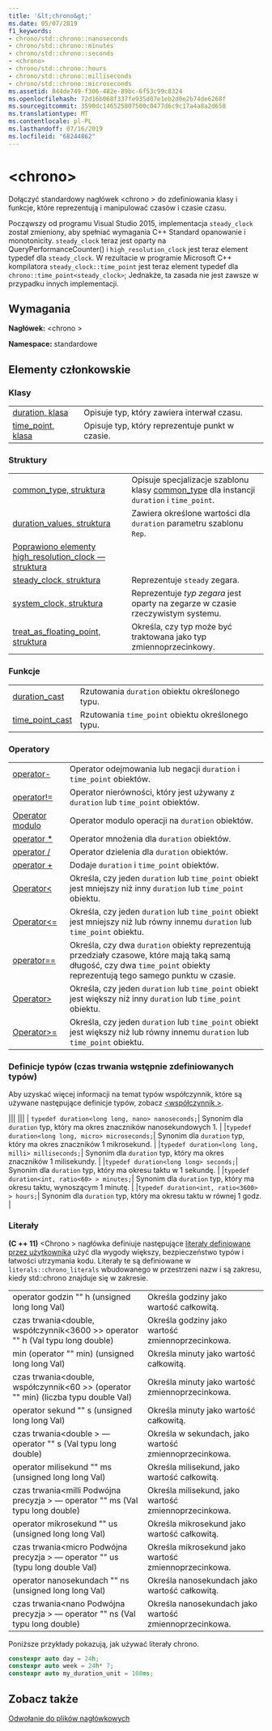 ```yaml
---
title: '&lt;chrono&gt;'
ms.date: 05/07/2019
f1_keywords:
- chrono/std::chrono::nanoseconds
- chrono/std::chrono::minutes
- chrono/std::chrono::seconds
- <chrono>
- chrono/std::chrono::hours
- chrono/std::chrono::milliseconds
- chrono/std::chrono::microseconds
ms.assetid: 844de749-f306-482e-89bc-6f53c99c8324
ms.openlocfilehash: 72d16b068f337fe935d07e1eb2d0e2b74de6268f
ms.sourcegitcommit: 3590dc146525807500c0477d6c9c17a4a8a2d658
ms.translationtype: MT
ms.contentlocale: pl-PL
ms.lasthandoff: 07/16/2019
ms.locfileid: "68244862"
---
```

# <a name="ltchronogt"></a>&lt;chrono&gt;

Dołączyć standardowy nagłówek \<chrono > do zdefiniowania klasy i funkcje, które reprezentują i manipulować czasów i czasie czasu.

Począwszy od programu Visual Studio 2015, implementacja `steady_clock` został zmieniony, aby spełniać wymagania C++ Standard opanowanie i monotonicity. `steady_clock` teraz jest oparty na QueryPerformanceCounter() i `high_resolution_clock` jest teraz element typedef dla `steady_clock`. W rezultacie w programie Microsoft C++ kompilatora `steady_clock::time_point` jest teraz element typedef dla `chrono::time_point<steady_clock>`; Jednakże, ta zasada nie jest zawsze w przypadku innych implementacji.

## <a name="requirements"></a>Wymagania

**Nagłówek:** \<chrono >

**Namespace:** standardowe

## <a name="members"></a>Elementy członkowskie

### <a name="classes"></a>Klasy

|||
|-|-|
|[duration, klasa](../standard-library/duration-class.md)|Opisuje typ, który zawiera interwał czasu.|
|[time_point, klasa](../standard-library/time-point-class.md)|Opisuje typ, który reprezentuje punkt w czasie.|

### <a name="structs"></a>Struktury

|||
|-|-|
|[common_type, struktura](../standard-library/common-type-structure.md)|Opisuje specjalizacje szablonu klasy [common_type](../standard-library/common-type-class.md) dla instancji `duration` i `time_point`.|
|[duration_values, struktura](../standard-library/duration-values-structure.md)|Zawiera określone wartości dla `duration` parametru szablonu `Rep`.|
|[Poprawiono elementy high_resolution_clock — struktura](../standard-library/high-resolution-clock-struct.md)||
|[steady_clock, struktura](../standard-library/steady-clock-struct.md)|Reprezentuje `steady` zegara.|
|[system_clock, struktura](../standard-library/system-clock-structure.md)|Reprezentuje *typ zegara* jest oparty na zegarze w czasie rzeczywistym systemu.|
|[treat_as_floating_point, struktura](../standard-library/treat-as-floating-point-structure.md)|Określa, czy typ może być traktowana jako typ zmiennoprzecinkowy.|

### <a name="functions"></a>Funkcje

|||
|-|-|
|[duration_cast](../standard-library/chrono-functions.md#duration_cast)|Rzutowania `duration` obiektu określonego typu.|
|[time_point_cast](../standard-library/chrono-functions.md#time_point_cast)|Rzutowania `time_point` obiektu określonego typu.|

### <a name="operators"></a>Operatory

|||
|-|-|
|[operator-](../standard-library/chrono-operators.md#operator-)|Operator odejmowania lub negacji `duration` i `time_point` obiektów.|
|[operator!=](../standard-library/chrono-operators.md#op_neq)|Operator nierówności, który jest używany z `duration` lub `time_point` obiektów.|
|[Operator modulo](../standard-library/chrono-operators.md#op_modulo)|Operator modulo operacji na `duration` obiektów.|
|[operator *](../standard-library/chrono-operators.md#op_star)|Operator mnożenia dla `duration` obiektów.|
|[operator /](../standard-library/chrono-operators.md#op_div)|Operator dzielenia dla `duration` obiektów.|
|[operator +](../standard-library/chrono-operators.md#op_add)|Dodaje `duration` i `time_point` obiektów.|
|[Operator&lt;](../standard-library/chrono-operators.md#op_lt)|Określa, czy jeden `duration` lub `time_point` obiekt jest mniejszy niż inny `duration` lub `time_point` obiektu.|
|[Operator&lt;=](../standard-library/chrono-operators.md#op_lt_eq)|Określa, czy jeden `duration` lub `time_point` obiekt jest mniejszy niż lub równy innemu `duration` lub `time_point` obiektu.|
|[operator==](../standard-library/chrono-operators.md#op_eq_eq)|Określa, czy dwa `duration` obiekty reprezentują przedziały czasowe, które mają taką samą długość, czy dwa `time_point` obiekty reprezentują tego samego punktu w czasie.|
|[Operator&gt;](../standard-library/chrono-operators.md#op_gt)|Określa, czy jeden `duration` lub `time_point` obiekt jest większy niż inny `duration` lub `time_point` obiektu.|
|[Operator&gt;=](../standard-library/chrono-operators.md#op_gt_eq)|Określa, czy jeden `duration` lub `time_point` obiekt jest większy niż lub równy innemu `duration` lub `time_point` obiektu.|

### <a name="typedefs-predefined-duration-types"></a>Definicje typów (czas trwania wstępnie zdefiniowanych typów)

Aby uzyskać więcej informacji na temat typów współczynnik, które są używane następujące definicje typów, zobacz [ \<współczynnik >](../standard-library/ratio.md).

||| ||| | `typedef duration<long long, nano> nanoseconds;`| Synonim dla `duration` typ, który ma okres znaczników nanosekundowych 1. | |`typedef duration<long long, micro> microseconds;`| Synonim dla `duration` typ, który ma okres znaczników 1 mikrosekund. | |`typedef duration<long long, milli> milliseconds;`| Synonim dla `duration` typ, który ma okres znaczników 1 milisekundy. | |`typedef duration<long long> seconds;`| Synonim dla `duration` typ, który ma okresu taktu w 1 sekundę. | |`typedef duration<int, ratio<60> > minutes;`| Synonim dla `duration` typ, który ma okresu taktu, wynoszącym 1 minutę. | |`typedef duration<int, ratio<3600> > hours;`| Synonim dla `duration` typ, który ma okresu taktu w równej 1 godz. |

### <a name="literals"></a>Literały

**(C ++ 11)**  \<Chrono > nagłówka definiuje następujące [literały definiowane przez użytkownika](../cpp/user-defined-literals-cpp.md) użyć dla wygody większy, bezpieczeństwo typów i łatwości utrzymania kodu. Literały te są definiowane w `literals::chrono_literals` wbudowanego w przestrzeni nazw i są zakresu, kiedy std::chrono znajduje się w zakresie.

|||
|-|-|
|operator godzin "" h (unsigned long long Val)|Określa godziny jako wartość całkowitą.|
|czas trwania\<double, współczynnik\<3600 >> operator "" h (Val typu long double)|Określa godziny jako wartość zmiennoprzecinkowa.|
|min (operator "" min) (unsigned long long Val)|Określa minuty jako wartość całkowitą.|
|czas trwania\<double, współczynnik\<60 >> (operator "" min) (liczba typu double Val)|Określa minuty jako wartość zmiennoprzecinkowa.|
|operator sekund "" s (unsigned long long Val)|Określa minuty jako wartość całkowitą.|
|czas trwania\<double > — operator "" s (Val typu long double)|Określa w sekundach, jako wartość zmiennoprzecinkowa.|
|operator milisekund "" ms (unsigned long long Val)|Określa milisekund, jako wartość całkowitą.|
|czas trwania\<milli Podwójna precyzja > — operator "" ms (Val typu long double)|Określa milisekund, jako wartość zmiennoprzecinkowa.|
|operator mikrosekund "" us (unsigned long long Val)|Określa mikrosekund jako wartość całkowitą.|
|czas trwania\<micro Podwójna precyzja > — operator "" us (typu long double Val)|Określa mikrosekund jako wartość zmiennoprzecinkowa.|
|operator nanosekundach "" ns (unsigned long long Val)|Określa nanosekundach jako wartość całkowitą.|
|czas trwania\<nano Podwójna precyzja > — operator "" ns (Val typu long double)|Określa nanosekundach jako wartość zmiennoprzecinkowa.|

Poniższe przykłady pokazują, jak używać literały chrono.

```cpp
constexpr auto day = 24h;
constexpr auto week = 24h* 7;
constexpr auto my_duration_unit = 108ms;
```

## <a name="see-also"></a>Zobacz także

[Odwołanie do plików nagłówkowych](../standard-library/cpp-standard-library-header-files.md)<br/>
